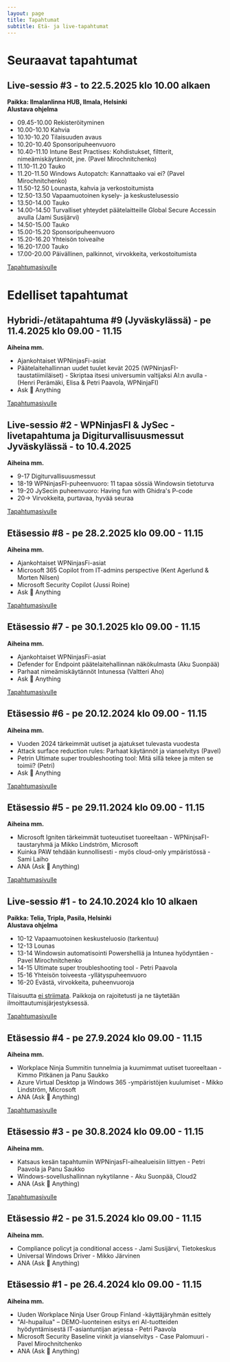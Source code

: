 ```yaml
---
layout: page
title: Tapahtumat
subtitle: Etä- ja live-tapahtumat
---
```

# Seuraavat tapahtumat
## Live-sessio #3 - to 22.5.2025 klo 10.00 alkaen
**Paikka: Ilmalanlinna HUB, Ilmala, Helsinki**<br/>
**Alustava ohjelma**

- 09.45-10.00 Rekisteröityminen​
- 10.00-10.10 Kahvia​
- 10.10-10.20 Tilaisuuden avaus​
- 10.20-10.40 Sponsoripuheenvuoro ​
- 10.40-11.10 Intune Best Practises: Kohdistukset, filtterit, nimeämiskäytännöt, jne. (Pavel Mirochnitchenko)​
- 11.10-11.20 Tauko​
- 11.20-11.50 Windows Autopatch: Kannattaako vai ei? ​(Pavel Mirochnitchenko)​
- 11.50-12.50 Lounasta, kahvia ja verkostoitumista​
- 12.50-13.50 Vapaamuotoinen kysely- ja keskustelusessio​
- 13.50-14.00 Tauko​
- 14.00-14.50 Turvalliset yhteydet päätelaitteille Global Secure Accessin avulla (Jami Susijärvi)​
- 14.50-15.00 Tauko​
- 15.00-15.20 Sponsoripuheenvuoro​
- 15.20-16.20 Yhteisön toiveaihe​
- 16.20-17.00 Tauko​
- 17.00-20.00 Päivällinen, palkinnot, virvokkeita, verkostoitumista​

[Tapahtumasivulle](https://events.teams.microsoft.com/event/d9437650-019f-4d5d-91ca-e90ef1fe1ab6@84dc9e35-ee96-4291-9726-fad8009fb935)

# Edelliset tapahtumat
## Hybridi-/etätapahtuma #9 (Jyväskylässä) - pe 11.4.2025 klo 09.00 - 11.15
**Aiheina mm.**
- Ajankohtaiset WPNinjasFi-asiat
- ⁠Päätelaitehallinnan uudet tuulet kevät 2025 (WPNinjasFI-taustatiimiläiset)
⁠- Skriptaa itsesi universumin valtijaksi AI:n avulla - (Henri Perämäki, Elisa & Petri Paavola, WPNinjaFI)
- Ask 🥷 Anything

[Tapahtumasivulle](https://events.teams.microsoft.com/event/43caea59-6528-4f95-ab97-10e2be742ccd@84dc9e35-ee96-4291-9726-fad8009fb935)

## Live-sessio #2 - WPNinjasFI & JySec -livetapahtuma ja Digiturvallisuusmessut Jyväskylässä - to 10.4.2025 
**Aiheina mm.**
- 9-17 Digiturvallisuusmessut
- 18-19 WPNinjasFI-puheenvuoro: 11 tapaa sössiä Windowsin tietoturva
- 19-20 JySecin puheenvuoro: Having fun with Ghidra's P-code
- 20-> Virvokkeita, purtavaa, hyvää seuraa

[Tapahtumasivulle](https://events.teams.microsoft.com/event/acb566cb-f043-49ca-a56d-dfcee62c5687@84dc9e35-ee96-4291-9726-fad8009fb935)

## Etäsessio #8 - pe 28.2.2025 klo 09.00 - 11.15 
**Aiheina mm.**
- Ajankohtaiset WPNinjasFi-asiat
- Microsoft 365 Copilot from IT-admins perspective (Kent Agerlund & Morten Nilsen)
- Microsoft Security Copilot (Jussi Roine)
- Ask 🥷 Anything

[Tapahtumasivulle](https://events.teams.microsoft.com/event/c0439e27-b338-4010-8936-862794edb76e@84dc9e35-ee96-4291-9726-fad8009fb935)

## Etäsessio #7 - pe 30.1.2025 klo 09.00 - 11.15 
**Aiheina mm.**
- Ajankohtaiset WPNinjasFi-asiat
- Defender for Endpoint päätelaitehallinnan näkökulmasta (Aku Suonpää)
- Parhaat nimeämiskäytännöt Intunessa (Valtteri Aho)
- Ask 🥷 Anything

[Tapahtumasivulle](../tapahtumat/20250131/etatapahtuma-31012025)

## Etäsessio #6 - pe 20.12.2024 klo 09.00 - 11.15 
**Aiheina mm.**
- Vuoden 2024 tärkeimmät uutiset ja ajatukset tulevasta vuodesta 
- Attack surface reduction rules: Parhaat käytännöt ja vianselvitys (Pavel)
- Petrin Ultimate super troubleshooting tool: Mitä sillä tekee ja miten se toimii? (Petri)
- Ask 🥷 Anything

[Tapahtumasivulle](../tapahtumat/20241220/etatapahtuma-20122024)

## Etäsessio #5 - pe 29.11.2024 klo 09.00 - 11.15 
**Aiheina mm.**
- Microsoft Igniten tärkeimmät tuoteuutiset tuoreeltaan - WPNinjsaFI-taustaryhmä ja Mikko Lindström, Microsoft 
- Kuinka PAW tehdään kunnollisesti - myös cloud-only ympäristössä - Sami Laiho
- ANA (Ask 🥷 Anything)

[Tapahtumasivulle](../tapahtumat/20241129/etatapahtuma-29112024)

## Live-sessio #1 - to  24.10.2024 klo 10 alkaen
**Paikka: Telia, Tripla, Pasila, Helsinki**<br/>
**Alustava ohjelma**
- 10-12 Vapaamuotoinen keskusteluosio (tarkentuu)
- 12-13 Lounas
- 13-14 Windowsin automatisointi Powershelliä ja Intunea hyödyntäen - Pavel Mirochnitchenko 
- 14-15 Ultimate super troubleshooting tool - Petri Paavola
- 15-16 Yhteisön toiveesta -yllätyspuheenvuoro
- 16-20 Evästä, virvokkeita, puheenvuoroja

Tilaisuutta <u>ei striimata</u>. Paikkoja on rajoitetusti ja ne täytetään ilmoittautumisjärjestyksessä.

[Tapahtumasivulle](../tapahtumat/20241024/live-tapahtuma-24102024)

## Etäsessio #4 - pe 27.9.2024 klo 09.00 - 11.15 
**Aiheina mm.**
- Workplace Ninja Summitin tunnelmia ja kuumimmat uutiset tuoreeltaan - Kimmo Pitkänen ja Panu Saukko
- Azure Virtual Desktop ja Windows 365 -ympäristöjen kuulumiset - Mikko Lindström, Microsoft
- ANA (Ask 🥷 Anything)

[Tapahtumasivulle](../tapahtumat/20240927/etatapahtuma-27092024)

## Etäsessio #3 - pe 30.8.2024 klo 09.00 - 11.15
**Aiheina mm.**
- Katsaus kesän tapahtumiin WPNinjasFI-aihealueisiin liittyen - Petri Paavola ja Panu Saukko
- Windows-sovellushallinnan nykytilanne - Aku Suonpää, Cloud2
- ANA (Ask 🥷 Anything)

<a href="https://wpninjas.fi/2024-08-14-Etätapahtuma-30.8.2024">Tapahtumasivulle</a>

## Etäsessio #2 - pe 31.5.2024 klo 09.00 - 11.15
**Aiheina mm.**
- Compliance policyt ja conditional access - Jami Susijärvi, Tietokeskus
- Universal Windows Driver - Mikko Järvinen
- ANA (Ask 🥷 Anything)

## Etäsessio #1 - pe 26.4.2024 klo 09.00 - 11.15
**Aiheina mm.**
- Uuden Workplace Ninja User Group Finland -käyttäjäryhmän esittely
- "AI-hupailua" – DEMO-luonteinen esitys eri AI-tuotteiden hyödyntämisestä IT-asiantuntijan arjessa - Petri Paavola
- Microsoft Security Baseline vinkit ja vianselvitys - Case Palomuuri -  Pavel Mirochnitchenko
- ANA (Ask 🥷 Anything)
